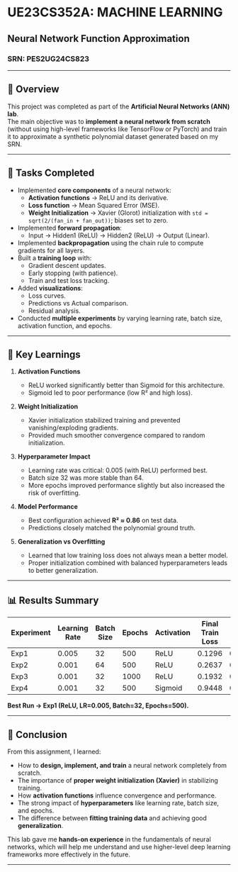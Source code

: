 # UE23CS352A: MACHINE LEARNING  
## Neural Network Function Approximation  
### SRN: PES2UG24CS823  

---

## 📌 Overview
This project was completed as part of the **Artificial Neural Networks (ANN) lab**.  
The main objective was to **implement a neural network from scratch** (without using high-level frameworks like TensorFlow or PyTorch) and train it to approximate a synthetic polynomial dataset generated based on my SRN.  

---

## 🚀 Tasks Completed
- Implemented **core components** of a neural network:  
  - **Activation functions** → ReLU and its derivative.  
  - **Loss function** → Mean Squared Error (MSE).  
  - **Weight Initialization** → Xavier (Glorot) initialization with `std = sqrt(2/(fan_in + fan_out))`; biases set to zero.  
- Implemented **forward propagation**:  
  - Input → Hidden1 (ReLU) → Hidden2 (ReLU) → Output (Linear).  
- Implemented **backpropagation** using the chain rule to compute gradients for all layers.  
- Built a **training loop** with:  
  - Gradient descent updates.  
  - Early stopping (with patience).  
  - Train and test loss tracking.  
- Added **visualizations**:  
  - Loss curves.  
  - Predictions vs Actual comparison.  
  - Residual analysis.  
- Conducted **multiple experiments** by varying learning rate, batch size, activation function, and epochs.  

---

## 🔑 Key Learnings
1. **Activation Functions**  
   - ReLU worked significantly better than Sigmoid for this architecture.  
   - Sigmoid led to poor performance (low R² and high loss).  

2. **Weight Initialization**  
   - Xavier initialization stabilized training and prevented vanishing/exploding gradients.  
   - Provided much smoother convergence compared to random initialization.  

3. **Hyperparameter Impact**  
   - Learning rate was critical: 0.005 (with ReLU) performed best.  
   - Batch size 32 was more stable than 64.  
   - More epochs improved performance slightly but also increased the risk of overfitting.  

4. **Model Performance**  
   - Best configuration achieved **R² ≈ 0.86** on test data.  
   - Predictions closely matched the polynomial ground truth.  

5. **Generalization vs Overfitting**  
   - Learned that low training loss does not always mean a better model.  
   - Proper initialization combined with balanced hyperparameters leads to better generalization.  

---

## 📊 Results Summary
| Experiment | Learning Rate | Batch Size | Epochs | Activation | Final Train Loss | Final Test Loss | R² Score |
|------------|--------------|------------|--------|------------|------------------|-----------------|----------|
| Exp1       | 0.005        | 32         | 500    | ReLU       | 0.1296           | 0.1370          | 0.8677   |
| Exp2       | 0.001        | 64         | 500    | ReLU       | 0.2637           | 0.2631          | 0.7356   |
| Exp3       | 0.001        | 32         | 1000   | ReLU       | 0.1932           | 0.1942          | 0.8041   |
| Exp4       | 0.001        | 32         | 500    | Sigmoid    | 0.9448           | 0.9449          | 0.0552   |

**Best Run → Exp1 (ReLU, LR=0.005, Batch=32, Epochs=500).**

---

## 📝 Conclusion
From this assignment, I learned:  
- How to **design, implement, and train** a neural network completely from scratch.  
- The importance of **proper weight initialization (Xavier)** in stabilizing training.  
- How **activation functions** influence convergence and performance.  
- The strong impact of **hyperparameters** like learning rate, batch size, and epochs.  
- The difference between **fitting training data** and achieving good **generalization**.  

This lab gave me **hands-on experience** in the fundamentals of neural networks, which will help me understand and use higher-level deep learning frameworks more effectively in the future.  

---
